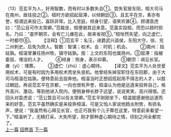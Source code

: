 （13）范玄平为人，好用智数，而有时以多数失会①。尝失官居东阳，桓大司马在南州，故往投之②。桓时方欲招起屈滞，以倾朝廷③。且玄平在京，素亦有誉，桓谓远来投己，喜跃非常。比入至庭，倾身引望，语笑欢甚④。顾谓袁虎曰：“范公且可作太常卿。”范裁坐，桓便谢其远来意。范虽实投桓，而恐以趋时损名，乃曰：“虽怀朝宗，会有亡儿瘗在此，故来省视⑤。”桓怅然失望，向之虚伫，一时都尽⑥。
　　【注释】①范玄平：名汪，进爵武兴县侯，东阳大守。徐、兖二州刺史。后免为庶人。智数：智谋；权术。会：时机；机会。
　　②南州：指姑孰。桓温曾兼任扬州牧，镇守姑孰。按：上文的东阳也属扬州。③屈滞：指被委屈、埋没的人才。
　　④倾身：侧身，表示仰慕。
　　⑤朝宗：谒见长官。瘗（yì）：埋葬。
　　③虚伫（zhù）：虚心期待。
　　【译文】范玄平为人处世爱用权术，可是有时因为多用权术而坐失良机。他曾经失掉官职住在东阳郡，由于大司马桓温在姑孰，便特意前去投奔他。桓温当时正想招揽起用不得志的人才，以胜过朝廷。再说范玄平在京都，一向也很有声誉，桓温认为他是远道来投奔自己，格外高兴、激动。等到他进入院内，便侧身伸长脖子远望，说说笑笑，高兴得很。还回头对袁虎说：“范公暂且可以任太常卿。”范玄平刚刚坐下，桓温就感谢他远道而来的好意。范玄平虽然确实是来投奔桓温，可是又怕人家说他趋炎附势，有损名声，便说：“我虽然有心拜见长官，也正巧我有个儿子葬在这里，特意前来看望一下。”桓温听了，无精打采，大失所望，刚才那种虚心期待之情，顷刻之间全都完了。
<br>[上一篇](27_12) [回卷首](27_00) [下一篇](27_14)
